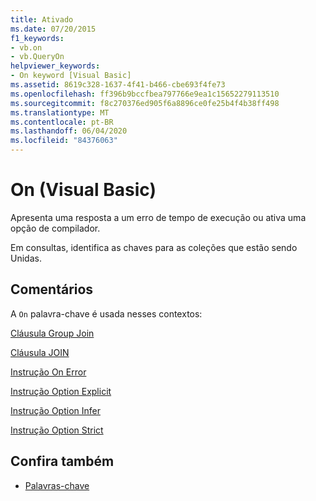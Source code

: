 ```yaml
---
title: Ativado
ms.date: 07/20/2015
f1_keywords:
- vb.on
- vb.QueryOn
helpviewer_keywords:
- On keyword [Visual Basic]
ms.assetid: 8619c328-1637-4f41-b466-cbe693f4fe73
ms.openlocfilehash: ff396b9bccfbea797766e9ea1c15652279113510
ms.sourcegitcommit: f8c270376ed905f6a8896ce0fe25b4f4b38ff498
ms.translationtype: MT
ms.contentlocale: pt-BR
ms.lasthandoff: 06/04/2020
ms.locfileid: "84376063"
---
```

# <a name="on-visual-basic"></a>On (Visual Basic)
Apresenta uma resposta a um erro de tempo de execução ou ativa uma opção de compilador.  
  
 Em consultas, identifica as chaves para as coleções que estão sendo Unidas.  
  
## <a name="remarks"></a>Comentários  
 A `On` palavra-chave é usada nesses contextos:  
  
 [Cláusula Group Join](../language-reference/queries/group-join-clause.md)  
  
 [Cláusula JOIN](../language-reference/queries/join-clause.md)  
  
 [Instrução On Error](../language-reference/statements/on-error-statement.md)  
  
 [Instrução Option Explicit](../language-reference/statements/option-explicit-statement.md)  
  
 [Instrução Option Infer](../language-reference/statements/option-infer-statement.md)  
  
 [Instrução Option Strict](../language-reference/statements/option-strict-statement.md)  
  
## <a name="see-also"></a>Confira também

- [Palavras-chave](../language-reference/keywords/index.md)
